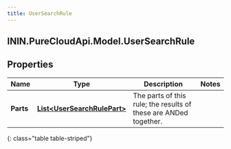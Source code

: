 ```yaml
---
title: UserSearchRule
---
```

## ININ.PureCloudApi.Model.UserSearchRule

## Properties

|Name | Type | Description | Notes|
|------------ | ------------- | ------------- | -------------|
| **Parts** | [**List&lt;UserSearchRulePart&gt;**](UserSearchRulePart.html) | The parts of this rule; the results of these are ANDed together. | |
{: class="table table-striped"}


